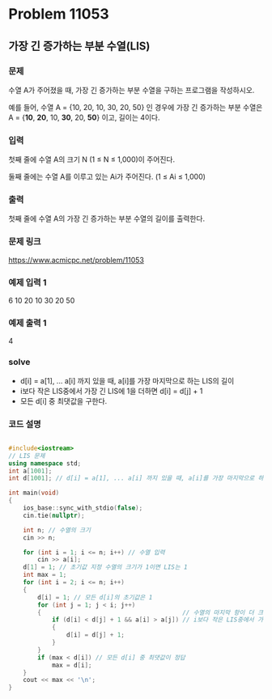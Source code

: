 # Problem 11053

## 가장 긴 증가하는 부분 수열(LIS)

### 문제
수열 A가 주어졌을 때, 가장 긴 증가하는 부분 수열을 구하는 프로그램을 작성하시오.

예를 들어, 수열 A = {10, 20, 10, 30, 20, 50} 인 경우에 가장 긴 증가하는 부분 수열은 A = {**10**, **20**, 10, **30**, 20, **50**} 이고, 길이는 4이다.

### 입력
첫째 줄에 수열 A의 크기 N (1 ≤ N ≤ 1,000)이 주어진다.

둘째 줄에는 수열 A를 이루고 있는 Ai가 주어진다. (1 ≤ Ai ≤ 1,000)

### 출력
첫째 줄에 수열 A의 가장 긴 증가하는 부분 수열의 길이를 출력한다.

### 문제 링크
<https://www.acmicpc.net/problem/11053>

### 예제 입력 1
6
10 20 10 30 20 50

### 예제 출력 1
4

### solve
- d[i] = a[1], ... a[i] 까지 있을 때, a[i]를 가장 마지막으로 하는 LIS의 길이
- i보다 작은 LIS중에서 가장 긴 LIS에 1을 더하면 d[i] = d[j] + 1
- 모든 d[i] 중 최댓값을 구한다.

### 코드 설명
```C++

#include<iostream>
// LIS 문제
using namespace std;
int a[1001];
int d[1001]; // d[i] = a[1], ... a[i] 까지 있을 때, a[i]를 가장 마지막으로 하는 LIS의 길이

int main(void)
{
	ios_base::sync_with_stdio(false);
	cin.tie(nullptr);

	int n; // 수열의 크기
	cin >> n;

	for (int i = 1; i <= n; i++) // 수열 입력
		cin >> a[i];
	d[1] = 1; // 초기값 지정 수열의 크기가 1이면 LIS는 1
	int max = 1;
	for (int i = 2; i <= n; i++)
	{
		d[i] = 1; // 모든 d[i]의 초기값은 1
		for (int j = 1; j < i; j++)
		{										// 수열의 마지막 항이 더 크면서
			if (d[i] < d[j] + 1 && a[i] > a[j]) // i보다 작은 LIS중에서 가장 긴 LIS에 1을 더하면 d[i]
			{									
				d[i] = d[j] + 1;
			}
		}
		if (max < d[i]) // 모든 d[i] 중 최댓값이 정답
			max = d[i];
	}
	cout << max << '\n';
}

```
